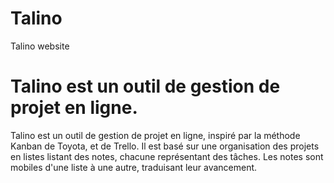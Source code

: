 # Talino
Talino website

# Talino est un outil de gestion de projet en ligne.
Talino est un outil de gestion de projet en ligne, inspiré par la méthode Kanban de Toyota, et de Trello. Il est basé sur une organisation des projets en listes listant des notes, chacune représentant des tâches. Les notes sont mobiles d'une liste à une autre, traduisant leur avancement.
